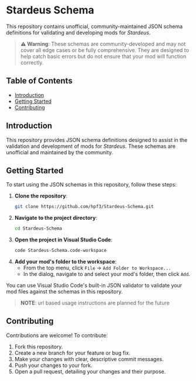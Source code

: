 # Stardeus Schema

This repository contains unofficial, community-maintained JSON schema definitions for validating and developing mods for *Stardeus*.

> **⚠️ Warning**: These schemas are community-developed and may not cover all edge cases or be fully comprehensive. They are designed to help catch basic errors but do not ensure that your mod will function correctly.

## Table of Contents

- [Introduction](#introduction)
- [Getting Started](#getting-started)
- [Contributing](#contributing)

## Introduction

This repository provides JSON schema definitions designed to assist in the validation and development of mods for *Stardeus*. These schemas are unofficial and maintained by the community.

## Getting Started

To start using the JSON schemas in this repository, follow these steps:

1. **Clone the repository**:
    ```sh
    git clone https://github.com/hpf3/Stardeus-Schema.git
    ```
2. **Navigate to the project directory**:
    ```sh
    cd Stardeus-Schema
    ```
3. **Open the project in Visual Studio Code**:
    ```sh
    code Stardeus-Schema.code-workspace
    ```
4. **Add your mod's folder to the workspace**:
    - From the top menu, click `File` → `Add Folder to Workspace...`
    - In the dialog, navigate to and select your mod's folder, then click `Add`.

You can use Visual Studio Code's built-in JSON validator to validate your mod files against the schemas in this repository.

>**NOTE**: url based usage instructions are planned for the future

## Contributing

Contributions are welcome! To contribute:

1. Fork this repository.
2. Create a new branch for your feature or bug fix.
3. Make your changes with clear, descriptive commit messages.
4. Push your changes to your fork.
5. Open a pull request, detailing your changes and their purpose.